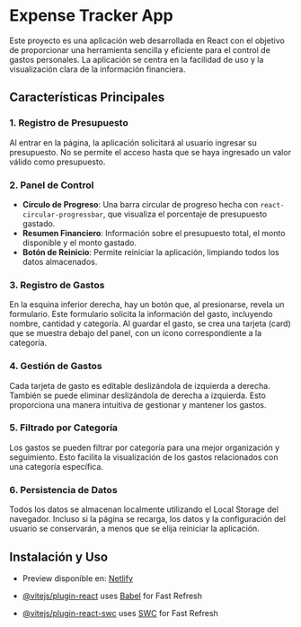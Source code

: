 # Expense Tracker App

Este proyecto es una aplicación web desarrollada en React con el objetivo de proporcionar una herramienta sencilla y eficiente para el control de gastos personales. La aplicación se centra en la facilidad de uso y la visualización clara de la información financiera.

## Características Principales

### 1. Registro de Presupuesto

Al entrar en la página, la aplicación solicitará al usuario ingresar su presupuesto. No se permite el acceso hasta que se haya ingresado un valor válido como presupuesto.

### 2. Panel de Control

- **Círculo de Progreso**: Una barra circular de progreso hecha con `react-circular-progressbar`, que visualiza el porcentaje de presupuesto gastado.
- **Resumen Financiero**: Información sobre el presupuesto total, el monto disponible y el monto gastado.
- **Botón de Reinicio**: Permite reiniciar la aplicación, limpiando todos los datos almacenados.

### 3. Registro de Gastos

En la esquina inferior derecha, hay un botón que, al presionarse, revela un formulario. Este formulario solicita la información del gasto, incluyendo nombre, cantidad y categoría. Al guardar el gasto, se crea una tarjeta (card) que se muestra debajo del panel, con un ícono correspondiente a la categoría.

### 4. Gestión de Gastos

Cada tarjeta de gasto es editable deslizándola de izquierda a derecha. También se puede eliminar deslizándola de derecha a izquierda. Esto proporciona una manera intuitiva de gestionar y mantener los gastos.

### 5. Filtrado por Categoría

Los gastos se pueden filtrar por categoría para una mejor organización y seguimiento. Esto facilita la visualización de los gastos relacionados con una categoría específica.

### 6. Persistencia de Datos

Todos los datos se almacenan localmente utilizando el Local Storage del navegador. Incluso si la página se recarga, los datos y la configuración del usuario se conservarán, a menos que se elija reiniciar la aplicación.

## Instalación y Uso



- Preview disponible en: [Netlify](https://splendorous-tapioca-ad985c.netlify.app/)

- [@vitejs/plugin-react](https://github.com/vitejs/vite-plugin-react/blob/main/packages/plugin-react/README.md) uses [Babel](https://babeljs.io/) for Fast Refresh
- [@vitejs/plugin-react-swc](https://github.com/vitejs/vite-plugin-react-swc) uses [SWC](https://swc.rs/) for Fast Refresh
